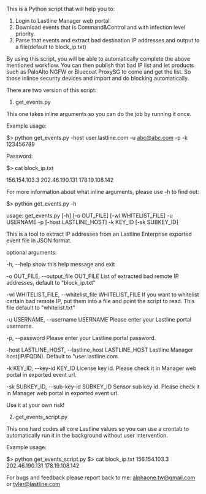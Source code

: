 This is a Python script that will help you to:

1. Login to Lastline Manager web portal.
2. Download events that is Command&Control and with infection level priority.
3. Parse that events and extract bad destination IP addresses and output to a file(default to block_ip.txt)

By using this script, you will be able to automatically complete the above mentioned workflow. You can then publish that bad IP list and let products such as PaloAlto NGFW or Bluecoat ProxySG to come and get the list. So those inlince security devices and import and do blocking automatically.

There are two version of this script:

1. get_events.py

This one takes inline arguments so you can do the job by running it once.

Example usage:

$> python get_events.py -host user.lastline.com -u abc@abc.com -p -k 123456789

Password: 

$> cat block_ip.txt

156.154.103.3
202.46.190.131
178.19.108.142

For more information about what inline arguments, please use -h to find out:

$> python get_events.py -h

usage: get_events.py [-h] [-o OUT_FILE] [-wl WHITELIST_FILE] -u USERNAME -p [-host LASTLINE_HOST] -k KEY_ID [-sk SUBKEY_ID]

This is a tool to extract IP addresses from an Lastline Enterprise exported event file in JSON format.

optional arguments:


-h, --help show this help message and exit

-o OUT_FILE, --output_file OUT_FILE List of extracted bad remote IP addresses, default to "block_ip.txt"

-wl WHITELIST_FILE, --whitelist_file WHITELIST_FILE If you want to whitelist certain bad remote IP, put them into a file and point the script to read. This file default to "whitelist.txt"

-u USERNAME, --username USERNAME Please enter your Lastline portal username.

-p, --password Please enter your Lastline portal password.

-host LASTLINE_HOST, --lastline_host LASTLINE_HOST Lastline Manager host(IP/FQDN). Default to "user.lastline.com.

-k KEY_ID, --key-id KEY_ID License key id. Please check it in Manager web portal in exported event url.

-sk SUBKEY_ID, --sub-key-id SUBKEY_ID Sensor sub key id. Please check it in Manager web portal in exported event url.

Use it at your own risk!

2. get_events_script.py

This one hard codes all core Lastline values so you can use a crontab to automatically run it in the background without user intervention. 

Example usage:

$> python get_events_script.py
$> cat block_ip.txt 
156.154.103.3
202.46.190.131
178.19.108.142

For bugs and feedback please report back to me:
alphaone.tw@gmail.com or tyler@lastline.com
